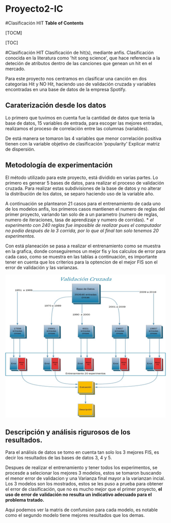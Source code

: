# Proyecto2-IC
#Clasificación HIT 
**Table of Contents**

[TOCM]

[TOC]


#Clasificación HIT
Clasificación de hit(s), mediante anfis.
Clasificación conocida en la literatura como 'hit song science', que hace referencia a la deteción de atributos dentro de las canciones que genean un hit en el mercado.

Para este proyecto nos centramos en clasificar una canción en dos categorías Hit y NO Hit, haciendo uso de validación cruzada y variables encontradas en una base de datos de la empresa Spotify.

##  Caraterización desde los datos
Lo primero que tuvimos en cuenta fue la cantidad de datos que tenia la base de datos, 15 variables de entrada, para escoger las mejores entradas, realizamos el proceso de correlación entre las columnas (variables).

De está manera se tomaron las 4 variables que menor correlación positiva tienen con la variable objetivo de clasificación 'popularity'
Explicar matriz de dispersión.

## Metodología de experimentación
El método utilizado para este proyecto, está dividido en varias partes. Lo primero es generar 5 bases de datos, para realizar el proceso de validación cruzada. Para realizar estas subdivisiones de la base de datos y no alterar la distribución de los datos, se separo haciendo uso de la variable año.

A continuación se plantearon 21 casos para el entrenamiento de cada uno de los modelos anfis, los primeros casos mantienen el numero de reglas del primer proyecto, variando tan solo de a un parametro (numero de reglas, numero de iteraciones, tasa de aprendizaje y numero de corridas). * *el experimento con 240 reglas fue imposible de realizar pues el computador no podia después de la 3 corrida, por lo que al final tan solo tenemos 20 experimentos.*

Con está planeación se pasa a realizar el entrenamiento como se muestra en la grafica, donde conseguiremos un mejor fis y los calculos de error para cada caso, como se muestra en las tablas a continuación, es importante tener en cuenta que los criterios para la optencion de el mejor FIS son el error de validación y las varianzas.

[![](https://raw.githubusercontent.com/JHON-EDV/Proyecto2-IC/master/Figuras%20e%20Imagenes/Imagen1.jpg)](https://github.com/JHON-EDV/Proyecto2-IC)

## Descripción y análisis rigurosos de los resultados.

Para el análisis de datos se tomo en cuenta tan solo los 3 mejores FIS, es decir los resultados de las bases de datos 3, 4 y 5.

Despues de realizar el entrenamiento y tener todos los experimentos, se procesde a selecionar los mejores 3 modelos, estos se tomaron buscando el menor error de validacion y una Varianza final mayor a la varianzan incial. Los 3 modelos son los mostrados, estos se les puso a prueba para obtener el error de clasificación, que no es mucho mejor que el primer proyecto, **el uso de error de validación no resulta un indicativo adecuado para el problema tratado.**

Aqui podemos ver la matris de confunsion para cada modelo, es notable como el segundo modelo tiene mejores resultados que los demas.
